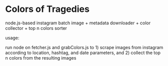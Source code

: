 # Colors of Tragedies
node.js-based instagram batch image + metadata downloader + color collector + top n colors sorter

usage:

run node on fetcher.js and grabColors.js to 1) scrape images from instagram according to location, hashtag, and date parameters, and 2) collect the top n colors from the resulting images
